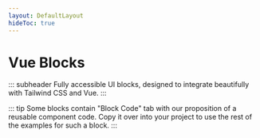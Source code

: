 ```yaml
---
layout: DefaultLayout
hideToc: true
---
```


<FigmaLink />

<iconify-icon icon="logos:vue" class="mt-12 mb-6" height="48" />

# Vue Blocks

::: subheader
Fully accessible UI blocks, designed to integrate beautifully with Tailwind CSS and Vue.
:::

::: tip
Some blocks contain "Block Code" tab with our proposition of a reusable component code. Copy it over into your project to use the rest of the examples for such a block.
:::

<ComponentList framework="vue"  type="blocks" hide-description/>
